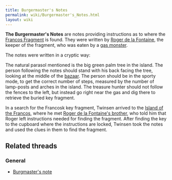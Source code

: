 ```yaml
---
title: Burgermaster's Notes
permalink: wiki/Burgermaster's_Notes.html
layout: wiki
---
```


**The Burgermaster's Notes** are notes providing instructions as to
where the [Francos Fragment](Francos_Fragment "wikilink") is found. They
were written by [Roger de la Fontaine](Roger_de_la_Fontaine "wikilink"),
the keeper of the fragment, who was eaten by a [gas
monster](gas_monster "wikilink").

The notes were written in a cryptic way:

The natural parasol mentioned is the big green palm tree in the island.
The person following the notes should stand with his back facing the
tree, looking at the middle of the
[bazaar](Francos_Island_bazaar "wikilink"). The person should be in the
sporty mode, to get the correct number of steps, measured by the number
of lamp-posts and arches in the island. The treasure hunter should not
follow the fences to the left, but instead go right near the gas and dig
there to retrieve the buried key fragment.

In a search for the Francosk key fragment, Twinsen arrived to the
[Island of the Francos](Island_of_the_Francos "wikilink"), where he met
[Roger de la Fontaine's
brother](Roger_de_la_Fontaine's_brother "wikilink"), who told him that
Roger left instructions needed for finding the fragment. After finding
the key to the cupboard where the instructions are locked, Twinsen took
the notes and used the clues in them to find the fragment.

## Related threads

### General

- [Burgmaster's note](https://forum.magicball.net/showthread.php?t=2350)
